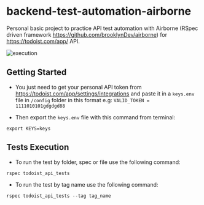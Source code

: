 # backend-test-automation-airborne
Personal basic project to practice API test automation with Airborne (RSpec driven framework https://github.com/brooklynDev/airborne) for https://todoist.com/app/ API.

![execution](https://user-images.githubusercontent.com/59778782/159395958-b857ec67-e0e6-49c9-91a5-e4b22dbcddff.gif)

## Getting Started
* You just need to get your personal API token from https://todoist.com/app/settings/integrations 
 and paste it in a `keys.env` file in `/config` folder in this format e.g: `VALID_TOKEN = 1111010101gdgdgd88`
 
 * Then export the `keys.env` file with this command from terminal:
```
export KEYS=keys
```


## Tests Execution
* To run the test by folder, spec or file use the following command:
```
rspec todoist_api_tests
```

* To run the test by tag name use the following command:
```
rspec todoist_api_tests --tag tag_name
```

